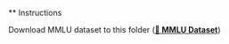 ** Instructions

Download MMLU dataset to this folder ([**🤗 MMLU Dataset**](https://huggingface.co/datasets/TIGER-Lab/MMLU-Pro))